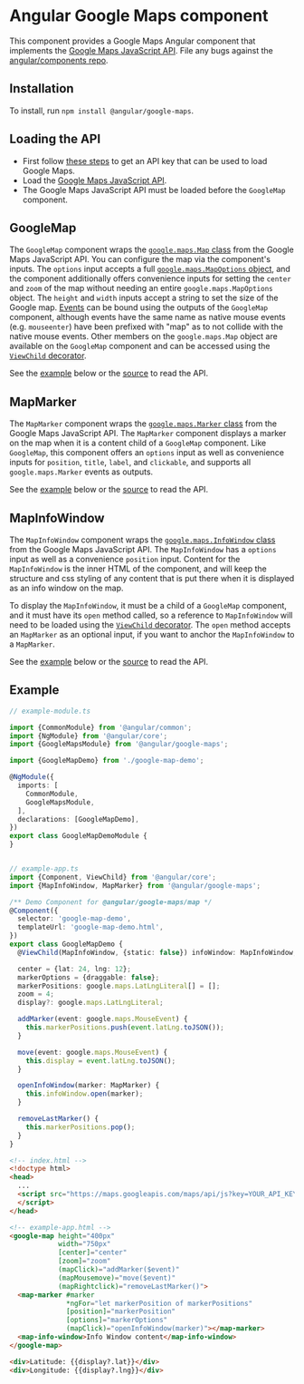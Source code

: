 # Angular Google Maps component

This component provides a Google Maps Angular component that implements the
[Google Maps JavaScript API](https://developers.google.com/maps/documentation/javascript/tutorial).
File any bugs against the [angular/components repo](https://github.com/angular/components/issues).

## Installation

To install, run `npm install @angular/google-maps`.

## Loading the API

- First follow [these steps](https://developers.google.com/maps/gmp-get-started) to get an API key that can be used to load Google Maps.
- Load the [Google Maps JavaScript API](https://developers.google.com/maps/documentation/javascript/tutorial#Loading_the_Maps_API).
- The Google Maps JavaScript API must be loaded before the `GoogleMap` component.

## GoogleMap

The `GoogleMap` component wraps the [`google.maps.Map` class](https://developers.google.com/maps/documentation/javascript/reference/map) from the Google Maps JavaScript API. You can configure the map via the component's inputs. The `options` input accepts a full [`google.maps.MapOptions` object](https://developers.google.com/maps/documentation/javascript/reference/map#MapOptions), and the component additionally offers convenience inputs for setting the `center` and `zoom` of the map without needing an entire `google.maps.MapOptions` object. The `height` and `width` inputs accept a string to set the size of the Google map. [Events](https://developers.google.com/maps/documentation/javascript/reference/map#Map.bounds_changed) can be bound using the outputs of the `GoogleMap` component, although events have the same name as native mouse events (e.g. `mouseenter`) have been prefixed with "map" as to not collide with the native mouse events. Other members on the `google.maps.Map` object are available on the `GoogleMap` component and can be accessed using the [`ViewChild` decorator](https://angular.io/api/core/ViewChild).

See the [example](#example) below or the [source](./google-map/google-map.ts) to read the API.

## MapMarker

The `MapMarker` component wraps the [`google.maps.Marker` class](https://developers.google.com/maps/documentation/javascript/reference/marker#Marker) from the Google Maps JavaScript API. The `MapMarker` component displays a marker on the map when it is a content child of a `GoogleMap` component. Like `GoogleMap`, this component offers an `options` input as well as convenience inputs for `position`, `title`, `label`, and `clickable`, and supports all `google.maps.Marker` events as outputs.

See the [example](#example) below or the [source](./map-marker/map-marker.ts) to read the API.

## MapInfoWindow

The `MapInfoWindow` component wraps the [`google.maps.InfoWindow` class](https://developers.google.com/maps/documentation/javascript/reference/info-window#InfoWindow) from the Google Maps JavaScript API. The `MapInfoWindow` has a `options` input as well as a convenience `position` input. Content for the `MapInfoWindow` is the inner HTML of the component, and will keep the structure and css styling of any content that is put there when it is displayed as an info window on the map.

To display the `MapInfoWindow`, it must be a child of a `GoogleMap` component, and it must have its `open` method called, so a reference to `MapInfoWindow` will need to be loaded using the [`ViewChild` decorator](https://angular.io/api/core/ViewChild). The `open` method accepts an `MapMarker` as an optional input, if you want to anchor the `MapInfoWindow` to a `MapMarker`.

See the [example](#example) below or the [source](./map-info-window/map-info-window.ts) to read the API.

## Example

```typescript
// example-module.ts

import {CommonModule} from '@angular/common';
import {NgModule} from '@angular/core';
import {GoogleMapsModule} from '@angular/google-maps';

import {GoogleMapDemo} from './google-map-demo';

@NgModule({
  imports: [
    CommonModule,
    GoogleMapsModule,
  ],
  declarations: [GoogleMapDemo],
})
export class GoogleMapDemoModule {
}


// example-app.ts
import {Component, ViewChild} from '@angular/core';
import {MapInfoWindow, MapMarker} from '@angular/google-maps';

/** Demo Component for @angular/google-maps/map */
@Component({
  selector: 'google-map-demo',
  templateUrl: 'google-map-demo.html',
})
export class GoogleMapDemo {
  @ViewChild(MapInfoWindow, {static: false}) infoWindow: MapInfoWindow;

  center = {lat: 24, lng: 12};
  markerOptions = {draggable: false};
  markerPositions: google.maps.LatLngLiteral[] = [];
  zoom = 4;
  display?: google.maps.LatLngLiteral;

  addMarker(event: google.maps.MouseEvent) {
    this.markerPositions.push(event.latLng.toJSON());
  }

  move(event: google.maps.MouseEvent) {
    this.display = event.latLng.toJSON();
  }

  openInfoWindow(marker: MapMarker) {
    this.infoWindow.open(marker);
  }

  removeLastMarker() {
    this.markerPositions.pop();
  }
}
```

```html
<!-- index.html -->
<!doctype html>
<head>
  ...
  <script src="https://maps.googleapis.com/maps/api/js?key=YOUR_API_KEY">
  </script>
</head>

<!-- example-app.html -->
<google-map height="400px"
            width="750px"
            [center]="center"
            [zoom]="zoom"
            (mapClick)="addMarker($event)"
            (mapMousemove)="move($event)"
            (mapRightclick)="removeLastMarker()">
  <map-marker #marker
              *ngFor="let markerPosition of markerPositions"
              [position]="markerPosition"
              [options]="markerOptions"
              (mapClick)="openInfoWindow(marker)"></map-marker>
  <map-info-window>Info Window content</map-info-window>
</google-map>

<div>Latitude: {{display?.lat}}</div>
<div>Longitude: {{display?.lng}}</div>
```
